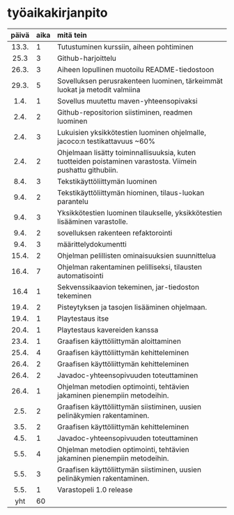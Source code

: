 # työaikakirjanpito

| päivä | aika | mitä tein  |
| :----:|:-----| :-----|
| 13.3. | 1    | Tutustuminen kurssiin, aiheen pohtiminen |
| 25.3  | 3    | Github-harjoittelu |
| 26.3. | 3    | Aiheen lopullinen muotoilu README-tiedostoon |
| 29.3. | 5    | Sovelluksen perusrakenteen luominen, tärkeimmät luokat ja metodit valmiina |
| 1.4.  | 1    | Sovellus muutettu maven-yhteensopivaksi |
| 2.4.  | 2    | Github-repositorion siistiminen, readmen luominen |
| 2.4.  | 3    | Lukuisien yksikkötestien luominen ohjelmalle, jacoco:n testikattavuus ~60% |
| 2.4.  | 2    | Ohjelmaan lisätty toiminnallisuuksia, kuten tuotteiden poistaminen varastosta. Viimein pushattu githubiin. |
| 8.4.  | 3    | Tekstikäyttöliittymän luominen |
| 9.4.  | 2    | Tekstikäyttöliittymän hiominen, tilaus-luokan parantelu |
| 9.4.  | 3    | Yksikkötestien luominen tilaukselle, yksikkötestien lisääminen varastolle. |
| 9.4.  | 2    | sovelluksen rakenteen refaktorointi |
| 9.4.  | 3    | määrittelydokumentti |
| 15.4. | 2    | Ohjelman pelillisten ominaisuuksien suunnittelua |
| 16.4. | 7    | Ohjelman rakentaminen pelilliseksi, tilausten automatisointi |
| 16.4  | 1    | Sekvenssikaavion tekeminen, jar-tiedoston tekeminen |
| 19.4. | 2    | Pisteytyksen ja tasojen lisääminen ohjelmaan. |
| 19.4. | 1    | Playtestaus itse |
| 20.4. | 1    | Playtestaus kavereiden kanssa |
| 23.4. | 1    | Graafisen käyttöliittymän aloittaminen |
| 25.4. | 4    | Graafisen käyttöliittymän kehitteleminen |
| 26.4. | 2    | Graafisen käyttöliittymän kehitteleminen |
| 26.4. | 2    | Javadoc-yhteensopivuuden toteuttaminen |
| 26.4. | 1    | Ohjelman metodien optimointi, tehtävien jakaminen pienempiin metodeihin. |
| 2.5.  | 2    | Graafisen käyttöliittymän siistiminen, uusien pelinäkymien rakentaminen.|
| 3.5.  | 2    | Graafisen käyttöliittymän kehitteleminen |
| 4.5.  | 1    | Javadoc-yhteensopivuuden toteuttaminen |
| 5.5.  | 4    | Ohjelman metodien optimointi, tehtävien jakaminen pienempiin metodeihin. |
| 5.5.  | 3    | Graafisen käyttöliittymän siistiminen, uusien pelinäkymien rakentaminen.|
| 5.5.  | 1    | Varastopeli 1.0 release |
| yht   | 60   | | 
